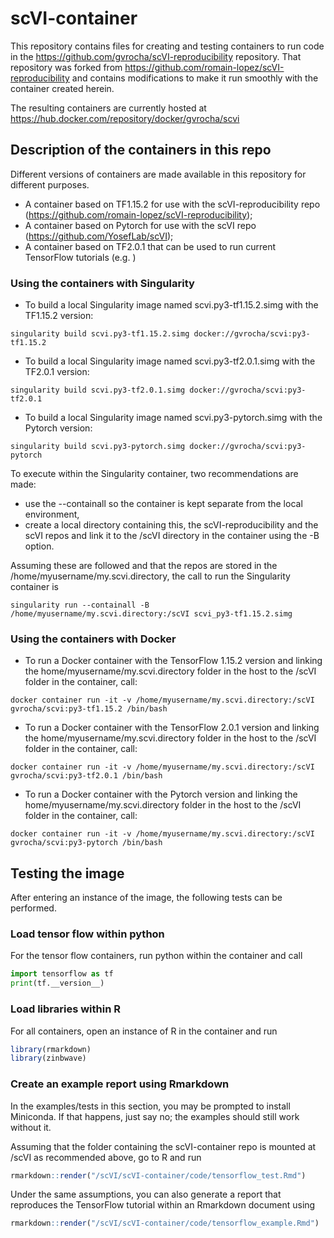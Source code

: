 # scVI-container
This repository contains files for creating and testing containers to run code in the https://github.com/gvrocha/scVI-reproducibility repository. That repository was forked from https://github.com/romain-lopez/scVI-reproducibility and contains modifications to make it run smoothly with the container created herein.

The resulting containers are currently hosted at https://hub.docker.com/repository/docker/gvrocha/scvi

## Description of the containers in this repo

Different versions of containers are made available in this repository for different purposes.

* A container based on TF1.15.2 for use with the scVI-reproducibility repo (https://github.com/romain-lopez/scVI-reproducibility);
* A container based on Pytorch for use with the scVI repo (https://github.com/YosefLab/scVI);
* A container based on TF2.0.1 that can be used to run current TensorFlow tutorials (e.g. )

### Using the containers with Singularity

* To build a local Singularity image named scvi.py3-tf1.15.2.simg with the TF1.15.2 version:

```
singularity build scvi.py3-tf1.15.2.simg docker://gvrocha/scvi:py3-tf1.15.2
```

* To build a local Singularity image named scvi.py3-tf2.0.1.simg with the TF2.0.1 version:

```
singularity build scvi.py3-tf2.0.1.simg docker://gvrocha/scvi:py3-tf2.0.1
```

* To build a local Singularity image named scvi.py3-pytorch.simg with the Pytorch version:

```
singularity build scvi.py3-pytorch.simg docker://gvrocha/scvi:py3-pytorch
```

To execute within the Singularity container, two recommendations are made:

* use the --containall so the container is kept separate from the local environment, 
* create a local directory containing this, the scVI-reproducibility and the scVI repos and link it to the /scVI directory in the container using the -B option.

Assuming these are followed and that the repos are stored in the /home/myusername/my.scvi.directory, the call to run the Singularity container is 

```
singularity run --containall -B /home/myusername/my.scvi.directory:/scVI scvi_py3-tf1.15.2.simg
```

### Using the containers with Docker

* To run a Docker container with the TensorFlow 1.15.2 version and linking the home/myusername/my.scvi.directory folder in the host to the /scVI folder in the container, call:

```
docker container run -it -v /home/myusername/my.scvi.directory:/scVI  gvrocha/scvi:py3-tf1.15.2 /bin/bash
```

* To run a Docker container with the TensorFlow 2.0.1 version and linking the home/myusername/my.scvi.directory folder in the host to the /scVI folder in the container, call:

```
docker container run -it -v /home/myusername/my.scvi.directory:/scVI  gvrocha/scvi:py3-tf2.0.1 /bin/bash
```

* To run a Docker container with the Pytorch version and linking the home/myusername/my.scvi.directory folder in the host to the /scVI folder in the container, call:

```
docker container run -it -v /home/myusername/my.scvi.directory:/scVI  gvrocha/scvi:py3-pytorch /bin/bash
```

## Testing the image

After entering an instance of the image, the following tests can be performed.

### Load tensor flow within python

For the tensor flow containers, run python within the container and call
```python
import tensorflow as tf
print(tf.__version__)
```

### Load libraries within R 

For all containers, open an instance of R in the container and run
```R
library(rmarkdown)
library(zinbwave)
```

### Create an example report using Rmarkdown

In the examples/tests in this section, you may be prompted to install Miniconda.
If that happens, just say no; the examples should still work without it.

Assuming that the folder containing the scVI-container repo is mounted at /scVI as recommended above, go to R and run

```R
rmarkdown::render("/scVI/scVI-container/code/tensorflow_test.Rmd")
```

Under the same assumptions, you can also generate a report that reproduces the TensorFlow tutorial within an Rmarkdown document using 
```R
rmarkdown::render("/scVI/scVI-container/code/tensorflow_example.Rmd")
```
